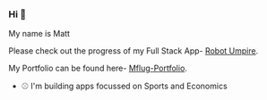 ### Hi 👋

My name is Matt

Please check out the progress of my Full Stack App- [Robot Umpire](https://mattflug.github.io/RobotUmpire/).

My Portfolio can be found here- [Mflug-Portfolio](https://mattflug.github.io/mflug-portfolio/).

- ⚾ I'm building apps focussed on Sports and Economics 
